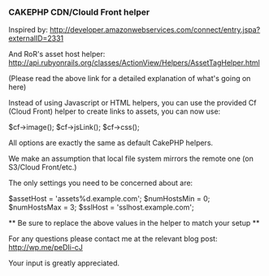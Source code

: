 ### CAKEPHP CDN/Clould Front helper

Inspired by:
http://developer.amazonwebservices.com/connect/entry.jspa?externalID=2331

And RoR's asset host helper:
http://api.rubyonrails.org/classes/ActionView/Helpers/AssetTagHelper.html

(Please read the above link for a detailed explanation of what's going on here)

Instead of using Javascript or HTML helpers, you can use the provided Cf (Cloud Front) helper
to create links to assets, you can now use:

$cf->image();
$cf->jsLink();
$cf->css();

All options are exactly the same as default CakePHP helpers.

We make an assumption that local file system mirrors the remote one (on S3/Cloud Front/etc.)

The only settings you need to be concerned about are:

$assetHost = 'assets%d.example.com';
$numHostsMin = 0;
$numHostsMax = 3;
$sslHost = 'sslhost.example.com';

** Be sure to replace the above values in the helper to match your setup **

For any questions please contact me at the relevant blog post:
http://wp.me/peDIi-cJ

Your input is greatly appreciated. 